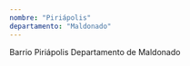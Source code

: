```yaml
---
nombre: "Piriápolis"
departamento: "Maldonado"
---
```


Barrio Piriápolis
Departamento de Maldonado
